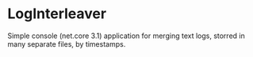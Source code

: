 # LogInterleaver
Simple console (net.core 3.1) application for merging text logs, storred in many separate files, by timestamps.
